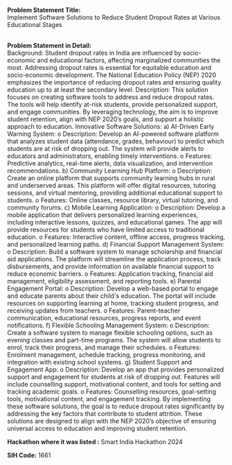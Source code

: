 **Problem Statement Title:**<br>
Implement Software Solutions to Reduce Student Dropout Rates at Various Educational Stages
<br><br>

**Problem Statement in Detail:**<br>
Background: Student dropout rates in India are influenced by socio-economic and educational factors, affecting marginalized communities the most. Addressing dropout rates is essential for equitable education and socio-economic development. The National Education Policy (NEP) 2020 emphasizes the importance of reducing dropout rates and ensuring quality education up to at least the secondary level. Description: This solution focuses on creating software tools to address and reduce dropout rates. The tools will help identify at-risk students, provide personalized support, and engage communities. By leveraging technology, the aim is to improve student retention, align with NEP 2020’s goals, and support a holistic approach to education. Innovative Software Solutions: a) AI-Driven Early Warning System: o Description: Develop an AI-powered software platform that analyzes student data (attendance, grades, behaviour) to predict which students are at risk of dropping out. The system will provide alerts to educators and administrators, enabling timely interventions. o Features: Predictive analytics, real-time alerts, data visualization, and intervention recommendations. b) Community Learning Hub Platform: o Description: Create an online platform that supports community learning hubs in rural and underserved areas. This platform will offer digital resources, tutoring sessions, and virtual mentoring, providing additional educational support to students. o Features: Online classes, resource library, virtual tutoring, and community forums. c) Mobile Learning Application: o Description: Develop a mobile application that delivers personalized learning experiences, including interactive lessons, quizzes, and educational games. The app will provide resources for students who have limited access to traditional education. o Features: Interactive content, offline access, progress tracking, and personalized learning paths. d) Financial Support Management System: o Description: Build a software system to manage scholarship and financial aid applications. The platform will streamline the application process, track disbursements, and provide information on available financial support to reduce economic barriers. o Features: Application tracking, financial aid management, eligibility assessment, and reporting tools. e) Parental Engagement Portal: o Description: Develop a web-based portal to engage and educate parents about their child's education. The portal will include resources on supporting learning at home, tracking student progress, and receiving updates from teachers. o Features: Parent-teacher communication, educational resources, progress reports, and event notifications. f) Flexible Schooling Management System: o Description: Create a software system to manage flexible schooling options, such as evening classes and part-time programs. The system will allow students to enrol, track their progress, and manage their schedules. o Features: Enrolment management, schedule tracking, progress monitoring, and integration with existing school systems. g) Student Support and Engagement App: o Description: Develop an app that provides personalized support and engagement for students at risk of dropping out. Features will include counselling support, motivational content, and tools for setting and tracking academic goals. o Features: Counselling resources, goal-setting tools, motivational content, and engagement tracking. By implementing these software solutions, the goal is to reduce dropout rates significantly by addressing the key factors that contribute to student attrition. These solutions are designed to align with the NEP 2020’s objective of ensuring universal access to education and improving student retention.

**Hackathon where it was listed :** Smart India Hackathon 2024 <br>

**SIH Code:** 1661
